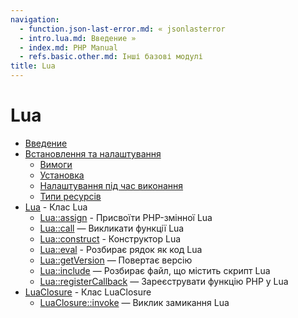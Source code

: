 ```yaml
---
navigation:
  - function.json-last-error.md: « jsonlasterror
  - intro.lua.md: Введение »
  - index.md: PHP Manual
  - refs.basic.other.md: Інші базові модулі
title: Lua
---
```

# Lua

-   [Введение](intro.lua.md)
-   [Встановлення та налаштування](lua.setup.md)
    -   [Вимоги](lua.requirements.md)
    -   [Установка](lua.installation.md)
    -   [Налаштування під час виконання](lua.configuration.md)
    -   [Типи ресурсів](lua.resources.md)
-   [Lua](class.lua.md) - Клас Lua
    -   [Lua::assign](lua.assign.md) - Присвоїти PHP-змінної Lua
    -   [Lua::call](lua.call.md) — Викликати функції Lua
    -   [Lua::construct](lua.construct.md) - Конструктор Lua
    -   [Lua::eval](lua.eval.md) - Розбирає рядок як код Lua
    -   [Lua::getVersion](lua.getversion.md) — Повертає версію
    -   [Lua::include](lua.include.md) — Розбирає файл, що містить скрипт Lua
    -   [Lua::registerCallback](lua.registercallback.md) — Зареєструвати функцію PHP у Lua
-   [LuaClosure](class.luaclosure.md) - Клас LuaClosure
    -   [LuaClosure::invoke](luaclosure.invoke.md) — Виклик замикання Lua
